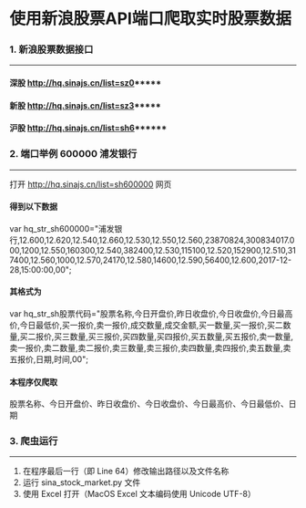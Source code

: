 # 使用新浪股票API端口爬取实时股票数据

### 1. 新浪股票数据接口
-----
#### 深股 http://hq.sinajs.cn/list=sz0***** 

#### 新股 http://hq.sinajs.cn/list=sz3*****

#### 沪股 http://hq.sinajs.cn/list=sh6******

### 2. 端口举例 600000 浦发银行
-----
打开 http://hq.sinajs.cn/list=sh600000 网页

#### 得到以下数据
var hq_str_sh600000="浦发银行,12.600,12.620,12.540,12.660,12.530,12.550,12.560,23870824,300834017.000,1200,12.550,160300,12.540,382400,12.530,115100,12.520,152900,12.510,317400,12.560,1000,12.570,24170,12.580,14600,12.590,56400,12.600,2017-12-28,15:00:00,00";
#### 其格式为 
var hq_str_sh股票代码="股票名称,今日开盘价,昨日收盘价,今日收盘价,今日最高价,今日最低价,买一报价,卖一报价,成交数量,成交金额,买一数量,买一报价,买二数量,买二报价,买三数量,买三报价,买四数量,买四报价,买五数量,买五报价,卖一数量,卖一报价,卖二数量,卖二报价,卖三数量,卖三报价,卖四数量,卖四报价,卖五数量,卖五报价,日期,时间,00";
#### 本程序仅爬取
股票名称、今日开盘价、昨日收盘价、今日收盘价、今日最高价、今日最低价、日期

### 3. 爬虫运行
-----
1. 在程序最后一行（即 Line 64）修改输出路径以及文件名称
2. 运行 sina_stock_market.py 文件
3. 使用 Excel 打开（MacOS Excel 文本编码使用 Unicode UTF-8）